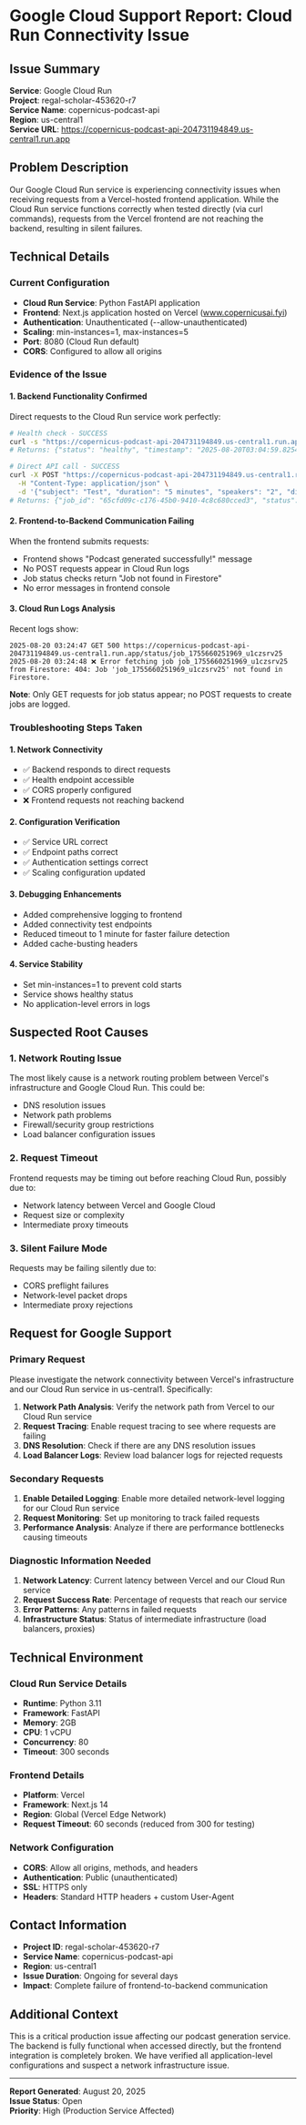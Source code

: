 # Google Cloud Support Report: Cloud Run Connectivity Issue

## Issue Summary
**Service**: Google Cloud Run  
**Project**: regal-scholar-453620-r7  
**Service Name**: copernicus-podcast-api  
**Region**: us-central1  
**Service URL**: https://copernicus-podcast-api-204731194849.us-central1.run.app

## Problem Description
Our Google Cloud Run service is experiencing connectivity issues when receiving requests from a Vercel-hosted frontend application. While the Cloud Run service functions correctly when tested directly (via curl commands), requests from the Vercel frontend are not reaching the backend, resulting in silent failures.

## Technical Details

### Current Configuration
- **Cloud Run Service**: Python FastAPI application
- **Frontend**: Next.js application hosted on Vercel (www.copernicusai.fyi)
- **Authentication**: Unauthenticated (--allow-unauthenticated)
- **Scaling**: min-instances=1, max-instances=5
- **Port**: 8080 (Cloud Run default)
- **CORS**: Configured to allow all origins

### Evidence of the Issue

#### 1. Backend Functionality Confirmed
Direct requests to the Cloud Run service work perfectly:
```bash
# Health check - SUCCESS
curl -s "https://copernicus-podcast-api-204731194849.us-central1.run.app/health"
# Returns: {"status": "healthy", "timestamp": "2025-08-20T03:04:59.825400", ...}

# Direct API call - SUCCESS
curl -X POST "https://copernicus-podcast-api-204731194849.us-central1.run.app/generate-legacy-podcast" \
  -H "Content-Type: application/json" \
  -d '{"subject": "Test", "duration": "5 minutes", "speakers": "2", "difficulty": "intermediate"}'
# Returns: {"job_id": "65cfd09c-c176-45b0-9410-4c8c680cced3", "status": "pending"}
```

#### 2. Frontend-to-Backend Communication Failing
When the frontend submits requests:
- Frontend shows "Podcast generated successfully!" message
- No POST requests appear in Cloud Run logs
- Job status checks return "Job not found in Firestore"
- No error messages in frontend console

#### 3. Cloud Run Logs Analysis
Recent logs show:
```
2025-08-20 03:24:47 GET 500 https://copernicus-podcast-api-204731194849.us-central1.run.app/status/job_1755660251969_u1czsrv25
2025-08-20 03:24:48 ❌ Error fetching job job_1755660251969_u1czsrv25 from Firestore: 404: Job 'job_1755660251969_u1czsrv25' not found in Firestore.
```

**Note**: Only GET requests for job status appear; no POST requests to create jobs are logged.

### Troubleshooting Steps Taken

#### 1. Network Connectivity
- ✅ Backend responds to direct requests
- ✅ Health endpoint accessible
- ✅ CORS properly configured
- ❌ Frontend requests not reaching backend

#### 2. Configuration Verification
- ✅ Service URL correct
- ✅ Endpoint paths correct
- ✅ Authentication settings correct
- ✅ Scaling configuration updated

#### 3. Debugging Enhancements
- Added comprehensive logging to frontend
- Added connectivity test endpoints
- Reduced timeout to 1 minute for faster failure detection
- Added cache-busting headers

#### 4. Service Stability
- Set min-instances=1 to prevent cold starts
- Service shows healthy status
- No application-level errors in logs

## Suspected Root Causes

### 1. Network Routing Issue
The most likely cause is a network routing problem between Vercel's infrastructure and Google Cloud Run. This could be:
- DNS resolution issues
- Network path problems
- Firewall/security group restrictions
- Load balancer configuration issues

### 2. Request Timeout
Frontend requests may be timing out before reaching Cloud Run, possibly due to:
- Network latency between Vercel and Google Cloud
- Request size or complexity
- Intermediate proxy timeouts

### 3. Silent Failure Mode
Requests may be failing silently due to:
- CORS preflight failures
- Network-level packet drops
- Intermediate proxy rejections

## Request for Google Support

### Primary Request
Please investigate the network connectivity between Vercel's infrastructure and our Cloud Run service in us-central1. Specifically:

1. **Network Path Analysis**: Verify the network path from Vercel to our Cloud Run service
2. **Request Tracing**: Enable request tracing to see where requests are failing
3. **DNS Resolution**: Check if there are any DNS resolution issues
4. **Load Balancer Logs**: Review load balancer logs for rejected requests

### Secondary Requests
1. **Enable Detailed Logging**: Enable more detailed network-level logging for our Cloud Run service
2. **Request Monitoring**: Set up monitoring to track failed requests
3. **Performance Analysis**: Analyze if there are performance bottlenecks causing timeouts

### Diagnostic Information Needed
1. **Network Latency**: Current latency between Vercel and our Cloud Run service
2. **Request Success Rate**: Percentage of requests that reach our service
3. **Error Patterns**: Any patterns in failed requests
4. **Infrastructure Status**: Status of intermediate infrastructure (load balancers, proxies)

## Technical Environment

### Cloud Run Service Details
- **Runtime**: Python 3.11
- **Framework**: FastAPI
- **Memory**: 2GB
- **CPU**: 1 vCPU
- **Concurrency**: 80
- **Timeout**: 300 seconds

### Frontend Details
- **Platform**: Vercel
- **Framework**: Next.js 14
- **Region**: Global (Vercel Edge Network)
- **Request Timeout**: 60 seconds (reduced from 300 for testing)

### Network Configuration
- **CORS**: Allow all origins, methods, and headers
- **Authentication**: Public (unauthenticated)
- **SSL**: HTTPS only
- **Headers**: Standard HTTP headers + custom User-Agent

## Contact Information
- **Project ID**: regal-scholar-453620-r7
- **Service Name**: copernicus-podcast-api
- **Region**: us-central1
- **Issue Duration**: Ongoing for several days
- **Impact**: Complete failure of frontend-to-backend communication

## Additional Context
This is a critical production issue affecting our podcast generation service. The backend is fully functional when accessed directly, but the frontend integration is completely broken. We have verified all application-level configurations and suspect a network infrastructure issue.

---

**Report Generated**: August 20, 2025  
**Issue Status**: Open  
**Priority**: High (Production Service Affected)
